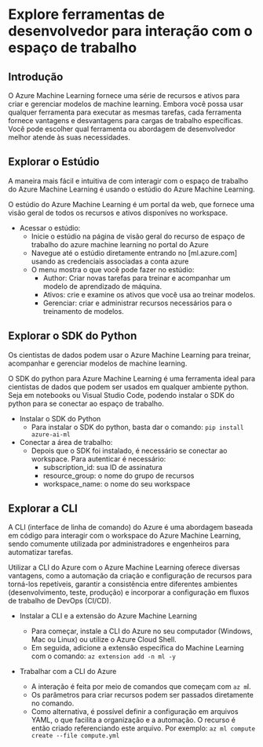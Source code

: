 # Explore ferramentas de desenvolvedor para interação com o espaço de trabalho

## Introdução

O Azure Machine Learning fornece uma série de recursos e ativos para criar e gerenciar modelos de machine learning. Embora você possa usar qualquer ferramenta para executar as mesmas tarefas, cada ferramenta fornece vantagens e desvantagens para cargas de trabalho específicas. Você pode escolher qual ferramenta ou abordagem de desenvolvedor melhor atende às suas necessidades.

## Explorar o Estúdio

A maneira mais fácil e intuitiva de com interagir com o espaço de trabalho do Azure Machine Learning é usando o estúdio do Azure Machine Learning.

O estúdio do Azure Machine Learning é um portal da web, que fornece uma visão geral de todos os recursos e ativos disponíves no workspace.

- Acessar o estúdio:
  - Inicie o estúdio na página de visão geral do recurso de espaço de trabalho do azure machine learning no portal do Azure
  - Navegue até o estúdio diretamente entrando no [ml.azure.com] usando as credenciais associadas a conta azure
  - O menu mostra o que você pode fazer no estúdio:
    - Author: Criar novas tarefas para treinar e acompanhar um modelo de aprendizado de máquina.
    - Ativos: crie e examine os ativos que você usa ao treinar modelos.
    - Gerenciar: criar e administrar recursos necessários para o treinamento de modelos.

## Explorar o SDK do Python

Os cientistas de dados podem usar o Azure Machine Learning para treinar, acompanhar e gerenciar modelos de machine learning.

O SDK do python para Azure Machine Learning é uma ferramenta ideal para cientistas de dados que podem ser usados em qualquer ambiente python. Seja em notebooks ou Visual Studio Code, podendo instalar o SDK do python para se conectar ao espaço de trabalho.

- Instalar o SDK do Python
  - Para instalar o SDK do python, basta dar o comando: ```pip install azure-ai-ml```
- Conectar a área de trabalho:
  - Depois que o SDK foi instalado, é necessário se conectar ao workspace. Para autenticar é necessário:
    - subscription_id: sua ID de assinatura
    - resource_group: o nome do grupo de recursos
    - workspace_name: o nome do seu workspace

## Explorar a CLI
A CLI (interface de linha de comando) do Azure é uma abordagem baseada em código para interagir com o workspace do Azure Machine Learning, sendo comumente utilizada por administradores e engenheiros para automatizar tarefas.

Utilizar a CLI do Azure com o Azure Machine Learning oferece diversas vantagens, como a automação da criação e configuração de recursos para torná-los repetíveis, garantir a consistência entre diferentes ambientes (desenvolvimento, teste, produção) e incorporar a configuração em fluxos de trabalho de DevOps (CI/CD).

- Instalar a CLI e a extensão do Azure Machine Learning

  - Para começar, instale a CLI do Azure no seu computador (Windows, Mac ou Linux) ou utilize o Azure Cloud Shell.
  - Em seguida, adicione a extensão específica do Machine Learning com o comando: ```az extension add -n ml -y```
- Trabalhar com a CLI do Azure
  - A interação é feita por meio de comandos que começam com ```az m```l.
  - Os parâmetros para criar recursos podem ser passados diretamente no comando.
  - Como alternativa, é possível definir a configuração em arquivos YAML, o que facilita a organização e a automação. O recurso é então criado referenciando este arquivo. Por exemplo: ```az ml compute create --file compute.yml```
